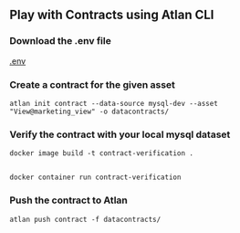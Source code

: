 ## Play with Contracts using Atlan CLI

### Download the .env file
[.env](https://drive.usercontent.google.com/u/0/uc?id=1iwTXmirpKsmnHVUfkfhXbEhDKvHhpvtL&export=download)

### Create a contract for the given asset 
```commandline
atlan init contract --data-source mysql-dev --asset "View@marketing_view" -o datacontracts/
```

### Verify the contract with your local mysql dataset

```commandline 
docker image build -t contract-verification .
```
```commandline

docker container run contract-verification 
```



### Push the contract to Atlan
```commandline
atlan push contract -f datacontracts/
```
